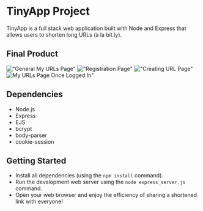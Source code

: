 # TinyApp Project

TinyApp is a full stack web application built with Node and Express that allows users to shorten long URLs (à la bit.ly).

## Final Product

!["General My URLs Page"](<https://github.com/angel-sinn/tinyapp/blob/master/docs/MyURLs_Page(general).png>)
!["Registration Page"](https://github.com/angel-sinn/tinyapp/blob/master/docs/Registration_Page.png)
!["Creating URL Page"](https://github.com/angel-sinn/tinyapp/blob/master/docs/Creating_URL.png)
![My URLs Page Once Logged In"](<https://github.com/angel-sinn/tinyapp/blob/master/docs/MyURLs_Page(logged_in).png>)

## Dependencies

- Node.js
- Express
- EJS
- bcrypt
- body-parser
- cookie-session

## Getting Started

- Install all dependencies (using the `npm install` command).
- Run the development web server using the `node express_server.js` command.
- Open your web browser and enjoy the efficiency of sharing a shortened link with everyone!
